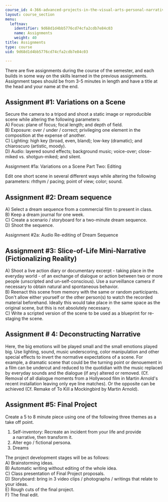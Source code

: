 ```yaml
---
course_id: 4-366-advanced-projects-in-the-visual-arts-personal-narrative-spring-2004
layout: course_section
menu:
  leftnav:
    identifier: 9d68d1d4bb5776cd74cfa2cdb7e84c03
    name: Assignments
    weight: 40
title: Assignments
type: course
uid: 9d68d1d4bb5776cd74cfa2cdb7e84c03

---
```


There are five assignments during the course of the semester, and each builds in some way on the skills learned in the previous assignments. Assignment tapes should be from 3-5 minutes in length and have a title at the head and your name at the end.

Assignment #1: Variations on a Scene
------------------------------------

Secure the camera to a tripod and shoot a static image or reproducible scene while altering the following parameters:  
A) Focus: plane of focus; focal length; and depth of field.  
B) Exposure: over / under / correct; privileging one element in the composition at the expense of another.  
C) Lighting: high key (broad, even, bland); low-key (dramatic); and chiaroscuro (artistic, moody).  
D) Audio: layered sound effects; background music; voice-over; close-miked vs. shotgun-miked; and silent.

Assignment #1a: Variations on a Scene Part Two: Editing

Edit one short scene in several different ways while altering the following parameters: rhthym / pacing; point of view; color; sound.

Assignment #2: Dream sequence
-----------------------------

A) Select a dream sequence from a commercial film to present in class.  
B) Keep a dream journal for one week.  
C) Create a scenario / storyboard for a two-minute dream sequence.  
D) Shoot the sequence.

Assignment #2a: Audio Re-editing of Dream Sequence

Assignment #3: Slice-of-Life Mini-Narrative (Fictionalizing Reality)
--------------------------------------------------------------------

A) Shoot a live action diary or documentary excerpt - taking place in the everyday world - of an exchange of dialogue or action between two or more people (unscripted and un-self-conscious). Use a surveillance camera if necessary to obtain natural and spontaneous behavior.  
B) Reenact this scene from memory with the same or random participants. Don't allow either yourself or the other person(s) to watch the recorded material beforehand. Ideally this would take place in the same space as the original scene, but this is not absolutely necessary.  
C) Write a scripted version of the scene to be used as a blueprint for re-staging the scene.

Assignment # 4: Deconstructing Narrative
----------------------------------------

Here, the big emotions will be played small and the small emotions played big. Use lighting, sound, music underscoring, color manipulation and other special effects to invert the normative expectations of a scene. For example, a dramatic scene that could be the turning point or denouement in a film can be undercut and reduced to the quotidian with the music replaced by everyday sounds and the dialogue (if any) altered or removed. (Cf. Removal of all dialogue moments from a Hollywood film in Martin Arnold's recent installation leaving only eye line matches). Or the opposite can be achieved (Cf. Remake of To Kill a Mockingbird by Martin Arnold).

Assignment #5: Final Project
----------------------------

Create a 5 to 8 minute piece using one of the following three themes as a take off point.

1) Self-inventory: Recreate an incident from your life and provide a narrative, then transform it.  
2) Alter ego / fictional persona.  
3) Dreams

The project development stages will be as follows:  
A) Brainstorming ideas.  
B) Automatic writing without editing of the whole idea.  
C) Class presentation of Final Project proposals.  
D) Storyboard: bring in 3 video clips / photographs / writings that relate to your ideas.  
E) Rough cuts of the final project.  
F) The final edit.